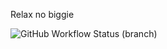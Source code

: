 Relax no biggie

![GitHub Workflow Status (branch)](https://img.shields.io/github/actions/workflow/status/TEKA2003/sem/main.yml?branch=main)
